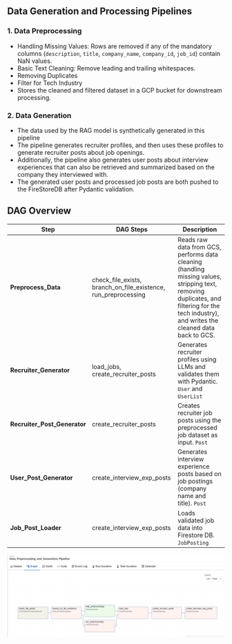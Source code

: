 ## Data Generation and Processing Pipelines

### 1. Data Preprocessing

- Handling Missing Values: Rows are removed if any of the mandatory columns (`description`, `title`, `company_name`, `company_id`, `job_id`) contain NaN values.
- Basic Text Cleaning: Remove leading and trailing whitespaces.
- Removing Duplicates
- Filter for Tech Industry
- Stores the cleaned and filtered dataset in a GCP bucket for downstream processing.

### 2. Data Generation

- The data used by the RAG model is synthetically generated in this pipeline
- The pipeline generates recruiter profiles, and then uses these profiles to generate recruiter posts about job openings.
- Additionally, the pipeline also generates user posts about interview experiences that can also be retrieved and summarized based on the company they interviewed with.
- The generated user posts and processed job posts are both pushed to the FireStoreDB after Pydantic validation.

## DAG Overview
| Step                           | DAG Steps | Description                                                                                             |
| ----------------------------------- | -------- |--------------------------------------------------------------------------------------------------- |
| **Preprocess_Data**              | check_file_exists, branch_on_file_existence, run_preprocessing | Reads raw data from GCS, performs data cleaning (handling missing values, stripping text, removing duplicates, and filtering for the tech industry), and writes the cleaned data back to GCS.  |
| **Recruiter_Generator**      | load_jobs, create_recruiter_posts | Generates recruiter profiles using LLMs and validates them with Pydantic. `User` and `UserList` |
| **Recruiter_Post_Generator** | create_recruiter_posts | Creates recruiter job posts using the preprocessed job dataset as input. `Post`                 |
| **User_Post_Generator**      | create_interview_exp_posts | Generates interview experience posts based on job postings (company name and title).  `Post`    |
| **Job_Post_Loader**          | create_interview_exp_posts | Loads validated job data into Firestore DB. `JobPosting`                                        |

![Data Generation and Processing Pipeline](/images/DAG_generation.png)
